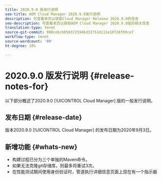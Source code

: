```yaml
---
title: 2020.9.0 版发行说明
seo-title: AEM Cloud Manager 2020.9.0发行说明
description: 可查看本页以获取Cloud Manager Release 2020.9.0的信息
seo-description: 可查看本页以获取AEM Cloud Manager 2020.9.0版的相关信息
translation-type: tm+mt
source-git-commit: 988cebcb0503725946d33751d111e10f28f09ce7
workflow-type: tm+mt
source-wordcount: '99'
ht-degree: 10%

---
```


# 2020.9.0 版发行说明 {#release-notes-for}

以下部分概述了2020.9.0 [!UICONTROL Cloud Manager] 版的一般发行说明。

## 发布日期 {#release-date}

版本2020.9.0 [!UICONTROL Cloud Manager] 的发布日期为2020年9月3日。

## 新增功能 {#whats-new}

* 构建过程已分为三个单独的Maven命令。
* 如果无法克隆git存储库，则最多将重试3次。
* 在性能测试期间使用身份验证时，管道执行详细信息页面上现在有一个指示器


